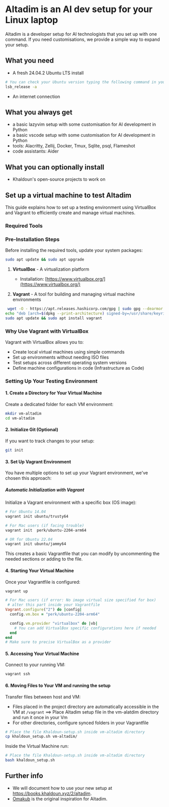 # Altadim is an AI dev setup for your Linux laptop

Altadim is a developer setup for AI technologists that you set up with one command.
If you need customisations, we provide a simple way to expand your setup.

## What you need

- A fresh 24.04.2 Ubuntu LTS install


```bash
# You can check your Ubuntu version typing the following command in your terminal.
lsb_release -a
```
- An internet connection

## What you always get

- a basic lazyvim setup with some customisation for AI development in Python
- a basic vscode setup with some customisation for AI development in Python
- tools: Alacritty, Zellij, Docker, Tmux, Sqlite, psql, Flameshot
- code assistants: Aider

## What you can optionally install

- Khaldoun's open-source projects to work on

## Set up a virtual machine to test Altadim
This guide explains how to set up a testing environment using VirtualBox and Vagrant to efficiently create and manage virtual machines.

### Required Tools

### Pre-Installation Steps

Before installing the required tools, update your system packages:

```bash
sudo apt update && sudo apt upgrade
```

1. **VirtualBox** - A virtualization platform
   - Installation: [https://www.virtualbox.org/](https://www.virtualbox.org/)

2. **Vagrant** - A tool for building and managing virtual machine environments
```bash
 wget -O - https://apt.releases.hashicorp.com/gpg | sudo gpg --dearmor -o /usr/share/keyrings/hashicorp-archive-keyring.gpg
echo "deb [arch=$(dpkg --print-architecture) signed-by=/usr/share/keyrings/hashicorp-archive-keyring.gpg] https://apt.releases.hashicorp.com $(grep -oP '(?<=UBUNTU_CODENAME=).*' /etc/os-release || lsb_release -cs) main" | sudo tee /etc/apt/sources.list.d/hashicorp.list
sudo apt update && sudo apt install vagrant
```


### Why Use Vagrant with VirtualBox

Vagrant with VirtualBox allows you to:
- Create local virtual machines using simple commands
- Set up environments without needing ISO files
- Test setups across different operating system versions
- Define machine configurations in code (Infrastructure as Code)

### Setting Up Your Testing Environment

#### 1. Create a Directory for Your Virtual Machine

Create a dedicated folder for each VM environment:

```bash
mkdir vm-altadim
cd vm-altadim
```

#### 2. Initialize Git (Optional)

If you want to track changes to your setup:

```bash
git init
```

#### 3. Set Up Vagrant Environment

You have multiple options to set up your Vagrant environment, we've chosen this approach:

##### Automatic Initialization with Vagrant

Initialize a Vagrant environment with a specific box (OS image):

```bash
# For Ubuntu 14.04
vagrant init ubuntu/trusty64

# For Mac users (if facing trouble)
vagrant init  perk/ubuntu-2204-arm64

# OR for Ubuntu 22.04
vagrant init ubuntu/jammy64
```


This creates a basic Vagrantfile that you can modify by uncommenting the needed sections or adding to the file.



#### 4. Starting Your Virtual Machine

Once your Vagrantfile is configured:

```bash
vagrant up
```

```Ruby
# For Mac users (if error: No image virtual size specified for box)
 # alter this part inside your Vagrantfile
Vagrant.configure("2") do |config|
  config.vm.box = "perk/ubuntu-2204-arm64"

  config.vm.provider "virtualbox" do |vb|
    # You can add VirtualBox specific configurations here if needed
  end
end
# Make sure to precise VirtualBox as a provider
```

#### 5. Accessing Your Virtual Machine

Connect to your running VM:

```bash
vagrant ssh
```

#### 6. Moving Files to Your VM and running the setup

Transfer files between host and VM:
- Files placed in the project directory are automatically accessible in the VM at `/vagrant` ==>
      Place Altadim setup file in the vm-alatdim directory and run it once in your Vm
- For other directories, configure synced folders in your Vagrantfile


```bash
# Place the file Khaldoun-setup.sh inside vm-altadim directory 
cp khaldoun_setup.sh vm-altadim/
```

Inside the Virtual Machine run:


```bash
# Place the file Khaldoun-setup.sh inside vm-altadim directory 
bash khaldoun_setup.sh
```

## Further info

- We will document how to use your new setup at <https://books.khaldoun.xyz/2/altadim>.
- [Omakub](https://omakub.org/) is the original inspiration for Altadim.
